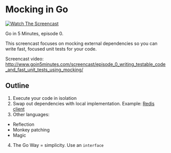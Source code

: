 # Mocking in Go

[![Watch The Screencast](https://storage.googleapis.com/github-readme-assets/watch-screencast.svg)](http://www.goin5minutes.com/screencast/episode_0_writing_testable_code_and_fast_unit_tests_using_mocking/)

Go in 5 Minutes, episode 0.

This screencast focuses on mocking external dependencies so you can write fast,
focused unit tests for your code.

Screencast video:
http://www.goin5minutes.com/screencast/episode_0_writing_testable_code_and_fast_unit_tests_using_mocking/

## Outline

1. Execute your code in isolation
2. Swap out dependencies with local implementation. Example: [Redis client](http://godoc.org/github.com/hoisie/redis)
3. Other languages:
  - Reflection
  - Monkey patching
  - Magic
4. The Go Way = simplicity. Use an `interface`

